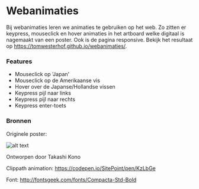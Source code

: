 # Webanimaties

Bij webanimaties leren we animaties te gebruiken op het web. Zo zitten er keypress, mouseclick en hover animaties in het artboard welke digitaal is nagemaakt van een poster. Ook is de pagina responsive. Bekijk het resultaat op https://tomwesterhof.github.io/webanimaties/. 


### Features

- Mouseclick op 'Japan'
- Mouseclick op de Amerikaanse vis
- Hover over de Japanse/Hollandse vissen
- Keypress pijl naar links
- Keypress pijl naar rechts
- Keypress enter-toets



### Bronnen

Originele poster: 

![alt text](https://cdn-images-1.medium.com/max/1600/0*t1KPGPHAXmlR88NJ.jpg)

Ontworpen door Takashi Kono



Clippath animation: https://codepen.io/SitePoint/pen/KzLbGe



Font: http://fontsgeek.com/fonts/Compacta-Std-Bold
